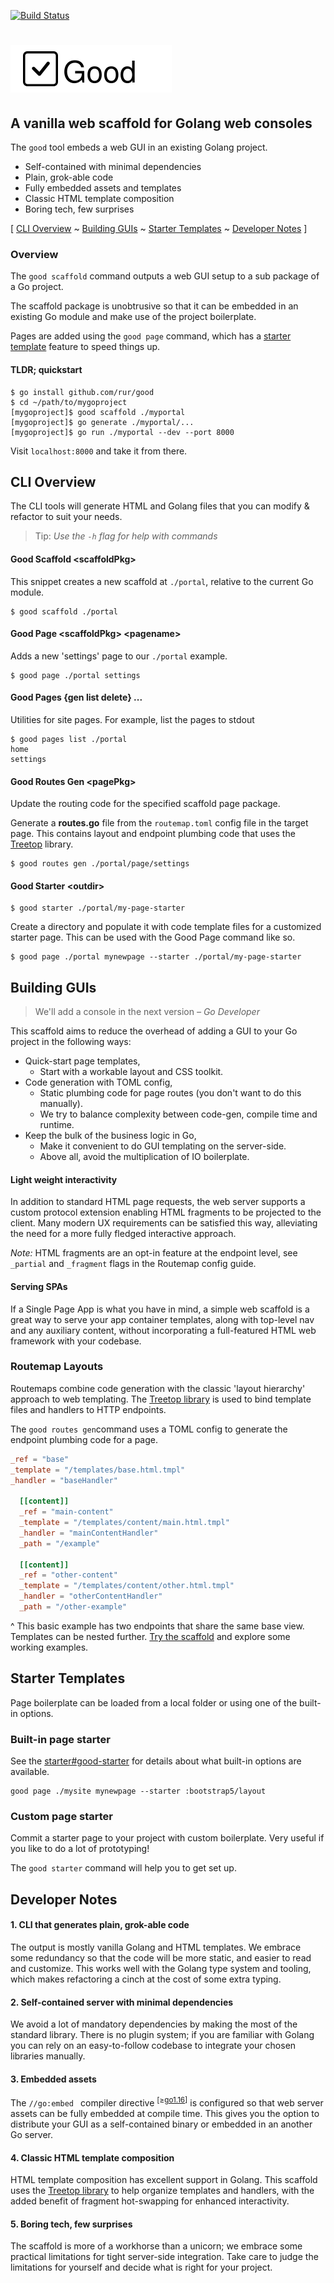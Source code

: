 [![Build Status](https://rur.semaphoreci.com/badges/good/branches/main.svg?style=shields&key=12cc127d-6aa0-4cae-8e0b-d667acfcdb4b)](https://rur.semaphoreci.com/projects/good)

# <img src="docs/readme_logo.svg" alt="Good Web Scaffold"/>

## A vanilla web scaffold for Golang web consoles

The `good` tool embeds a web GUI in an existing Golang project.

- Self-contained with minimal dependencies
- Plain, grok-able code
- Fully embedded assets and templates
- Classic HTML template composition
- Boring tech, few surprises

[ [CLI Overview](#cli-overview) ~
[Building GUIs](#building-guis) ~
[Starter Templates](#starter-templates) ~
[Developer Notes](#developer-notes) ]

### Overview

The `good scaffold` command outputs a web GUI setup to a sub package of a
Go project.

The scaffold package
is unobtrusive so that it can be embedded in an existing Go module and make use of the project
boilerplate.

Pages are added using the `good page` command, which has a
[starter template](#starter-templates) feature to speed things up.

#### TLDR; quickstart

    $ go install github.com/rur/good
    $ cd ~/path/to/mygoproject
    [mygoproject]$ good scaffold ./myportal
    [mygoproject]$ go generate ./myportal/...
    [mygoproject]$ go run ./myportal --dev --port 8000

Visit `localhost:8000` and take it from there.

## CLI Overview

The CLI tools will generate HTML and Golang files that you can modify & refactor
to suit your needs.

> Tip: _Use the `-h` flag for help with commands_

#### Good Scaffold \<scaffoldPkg\>

This snippet creates a new scaffold at `./portal`, relative to the current Go module.

    $ good scaffold ./portal

#### Good Page \<scaffoldPkg\> \<pagename\>

Adds a new 'settings' page to our `./portal` example.

    $ good page ./portal settings

#### Good Pages {gen list delete} ...

Utilities for site pages. For example, list the pages to stdout

    $ good pages list ./portal
    home
    settings

#### Good Routes Gen \<pagePkg\>

Update the routing code for the specified scaffold page package.

Generate a **routes.go** file from the `routemap.toml` config file in the target page. This
contains layout and endpoint plumbing code that uses the [Treetop](https://github.com/rur/treetop) library.

    $ good routes gen ./portal/page/settings

#### Good Starter \<outdir\>

    $ good starter ./portal/my-page-starter

Create a directory and populate it with code template files for a customized starter page.
This can be used with the Good Page command like so.

    $ good page ./portal mynewpage --starter ./portal/my-page-starter

## Building GUIs

> We'll add a console in the next version _– Go Developer_

This scaffold aims to reduce the overhead of adding a GUI to your
Go project in the following ways:

- Quick-start page templates,
  - Start with a workable layout and CSS toolkit.
- Code generation with TOML config,
  - Static plumbing code for page routes (you don't want to do this manually).
  - We try to balance complexity between code-gen, compile time and runtime.
- Keep the bulk of the business logic in Go,
  - Make it convenient to do GUI templating on the server-side.
  - Above all, avoid the multiplication of IO boilerplate.

#### Light weight interactivity

In addition to standard HTML page requests, the web server supports a custom protocol extension enabling
HTML fragments to be projected to the client. Many modern UX requirements can be satisfied this way,
alleviating the need for a more fully fledged interactive approach.

_Note:_ HTML fragments are an opt-in feature at the endpoint level, see `_partial` and `_fragment`
flags in the Routemap config guide.

#### Serving SPAs

If a Single Page App is what you have in mind, a simple web scaffold is a great way to serve your app container
templates, along with top-level nav and any auxiliary content, without incorporating a full-featured
HTML web framework with your codebase.

### Routemap Layouts

Routemaps combine code generation with the classic 'layout hierarchy' approach to web
templating. The [Treetop library](https://github.com/rur/treetop) is used to bind template files
and handlers to HTTP endpoints.

The `good routes gen`command uses a TOML config to generate the endpoint plumbing code for a page.

```TOML
_ref = "base"
_template = "/templates/base.html.tmpl"
_handler = "baseHandler"

  [[content]]
  _ref = "main-content"
  _template = "/templates/content/main.html.tmpl"
  _handler = "mainContentHandler"
  _path = "/example"

  [[content]]
  _ref = "other-content"
  _template = "/templates/content/other.html.tmpl"
  _handler = "otherContentHandler"
  _path = "/other-example"
```

^ This basic example has two endpoints that share the same base view. Templates can be nested further.
[Try the scaffold](#tldr-quickstart) and explore some working examples.

## Starter Templates

Page boilerplate can be loaded from a local folder or using one of the built-in options.

### Built-in page starter

See the [starter#good-starter](starter/README.md) for details about what built-in options are available.

```
good page ./mysite mynewpage --starter :bootstrap5/layout
```

### Custom page starter

Commit a starter page to your project with custom boilerplate. Very useful if
you like to do a lot of prototyping!

The `good starter` command will help you to get set up.

## Developer Notes

#### 1. CLI that generates plain, grok-able code

The output is mostly vanilla Golang and HTML templates. We embrace some redundancy
so that the code will be more static, and easier to read and customize.
This works well with the Golang type system and tooling, which makes refactoring a cinch
at the cost of some extra typing.

#### 2. Self-contained server with minimal dependencies

We avoid a lot of mandatory dependencies by making the most of the standard library.
There is no plugin system; if you are familiar with Golang you can rely on an easy-to-follow
codebase to integrate your chosen libraries manually.

#### 3. Embedded assets

The `//go:embed ` compiler directive <sup>[≥[go1.16](https://golang.org/doc/go1.16#library-embed)]</sup>
is configured so that web server assets can be fully embedded at compile time.
This gives you the option to distribute your GUI as a self-contained binary or embedded in an
another Go server.

#### 4. Classic HTML template composition

HTML template composition has excellent support in Golang. This scaffold uses the
[Treetop library](https://github.com/rur/treetop) to help organize templates and handlers,
with the added benefit of fragment hot-swapping for enhanced interactivity.

#### 5. Boring tech, few surprises

The scaffold is more of a workhorse than a unicorn; we embrace some practical
limitations for tight server-side integration.
Take care to judge the limitations for yourself and decide what is right for your project.

